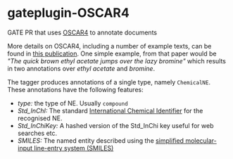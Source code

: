 # gateplugin-OSCAR4
GATE PR that uses [OSCAR4](https://github.com/BlueObelisk/oscar4) to annotate documents

More details on OSCAR4, including a number of example texts, can be found in [this publication](http://dx.doi.org/10.1186/1758-2946-3-41). One simple example, from that paper would be _"The quick brown ethyl acetate jumps over the lazy bromine"_ which results in two annotations over _ethyl acetate_ and _bromine_.</p>

The tagger produces annotations of a single type, namely `ChemicalNE`. These annotations have the following features:

- *type:* the type of NE. Usually `compound`
- *Std_InChI:* The standard [International Chemical Identifier](https://en.wikipedia.org/wiki/International_Chemical_Identifier) for the recognised NE.
- *Std_InChiKey:* A hashed version of the Std_InChi key useful for web searches etc.
- *SMILES:* The named entity described using the [simplified molecular-input line-entry system (SMILES)](https://en.wikipedia.org/wiki/Simplified_molecular-input_line-entry_system)
